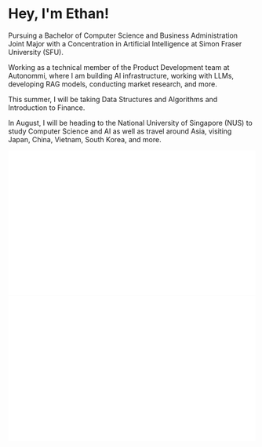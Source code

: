 # Hey, I'm Ethan!

Pursuing a Bachelor of Computer Science and Business Administration Joint Major with a Concentration in Artificial Intelligence at Simon Fraser University (SFU).

Working as a technical member of the Product Development team at Autonommi, where I am building AI infrastructure, working with LLMs, developing RAG models, conducting market research, and more.

This summer, I will be taking Data Structures and Algorithms and Introduction to Finance.

In August, I will be heading to the National University of Singapore (NUS) to study Computer Science and AI as well as travel around Asia, visiting Japan, China, Vietnam, South Korea, and more.

![](https://raw.githubusercontent.com/EthanCratchley/github-stats/master/generated/overview.svg#gh-dark-mode-only)
![](https://raw.githubusercontent.com/EthanCratchley/github-stats/master/generated/languages.svg#gh-dark-mode-only)
